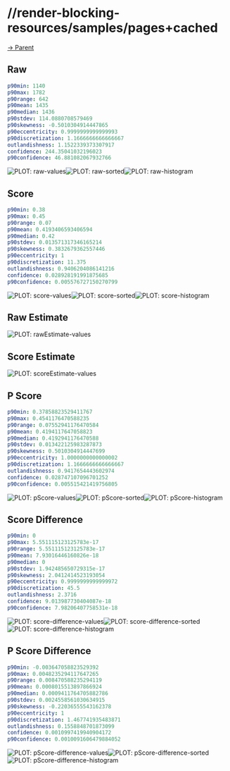 
# //render-blocking-resources/samples/pages+cached

[→ Parent](../..)


## Raw


```yaml
p90min: 1140
p90max: 1782
p90range: 642
p90mean: 1435
p90median: 1436
p90stdev: 114.0880708579469
p90skewness: -0.5010304914447865
p90eccentricity: 0.9999999999999993
p90discretization: 1.1666666666666667
outlandishness: 1.1522339373307917
confidence: 244.35041032196023
p90confidence: 46.881082067932766

```

![PLOT: raw-values](./raw/values.svg)![PLOT: raw-sorted](./raw/sorted.svg)![PLOT: raw-histogram](./raw/histogram.svg)
## Score


```yaml
p90min: 0.38
p90max: 0.45
p90range: 0.07
p90mean: 0.4193406593406594
p90median: 0.42
p90stdev: 0.013571317346165214
p90skewness: 0.3832679362557446
p90eccentricity: 1
p90discretization: 11.375
outlandishness: 0.9406204086141216
confidence: 0.028928191991875685
p90confidence: 0.005576727150270799

```

![PLOT: score-values](./score/values.svg)![PLOT: score-sorted](./score/sorted.svg)![PLOT: score-histogram](./score/histogram.svg)
## Raw Estimate

![PLOT: rawEstimate-values](./rawEstimate/values.svg)
## Score Estimate

![PLOT: scoreEstimate-values](./scoreEstimate/values.svg)
## P Score


```yaml
p90min: 0.37858823529411767
p90max: 0.4541176470588235
p90range: 0.07552941176470584
p90mean: 0.4194117647058823
p90median: 0.4192941176470588
p90stdev: 0.013422125983287873
p90skewness: 0.5010304914447699
p90eccentricity: 1.0000000000000002
p90discretization: 1.1666666666666667
outlandishness: 0.9417654443602974
confidence: 0.028747107096701252
p90confidence: 0.005515421419756805

```

![PLOT: pScore-values](./pScore/values.svg)![PLOT: pScore-sorted](./pScore/sorted.svg)![PLOT: pScore-histogram](./pScore/histogram.svg)
## Score Difference


```yaml
p90min: 0
p90max: 5.551115123125783e-17
p90range: 5.551115123125783e-17
p90mean: 7.93016446160826e-18
p90median: 0
p90stdev: 1.942485650729315e-17
p90skewness: 2.0412414523193054
p90eccentricity: 0.9999999999999972
p90discretization: 45.5
outlandishness: 2.3716
confidence: 9.013987730404087e-18
p90confidence: 7.98206407758531e-18

```

![PLOT: score-difference-values](./score-difference/values.svg)![PLOT: score-difference-sorted](./score-difference/sorted.svg)![PLOT: score-difference-histogram](./score-difference/histogram.svg)
## P Score Difference


```yaml
p90min: -0.003647058823529392
p90max: 0.0048235294117647265
p90range: 0.008470588235294119
p90mean: 0.0008015513897866924
p90median: 0.0009411764705882786
p90stdev: 0.0024558561030634915
p90skewness: -0.22036555543162378
p90eccentricity: 1
p90discretization: 1.467741935483871
outlandishness: 0.1558848701873099
confidence: 0.0010997419940904172
p90confidence: 0.0010091606479884052

```

![PLOT: pScore-difference-values](./pScore-difference/values.svg)![PLOT: pScore-difference-sorted](./pScore-difference/sorted.svg)![PLOT: pScore-difference-histogram](./pScore-difference/histogram.svg)